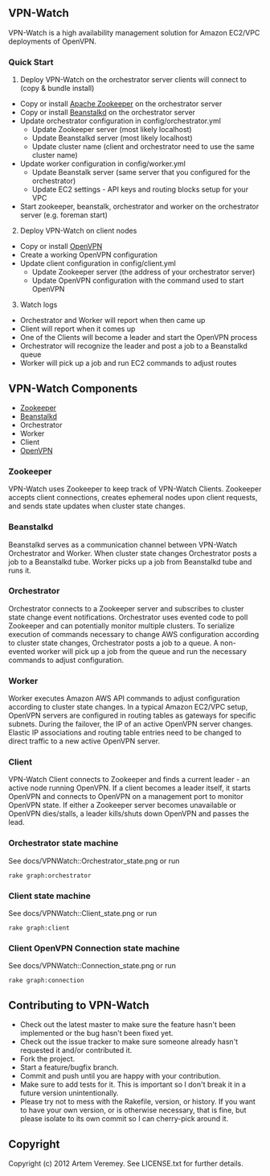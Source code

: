 ## VPN-Watch ##

VPN-Watch is a high availability management solution for Amazon EC2/VPC deployments of OpenVPN.

### Quick Start ###

1. Deploy VPN-Watch on the orchestrator server clients will connect to (copy & bundle install)
  + Copy or install [Apache Zookeeper](http://zookeeper.apache.org/) on the orchestrator server
  + Copy or install [Beanstalkd](http://github.com/aia/beanstalkd) on the orchestrator server
  + Update orchestrator configuration in config/orchestrator.yml
      * Update Zookeeper server (most likely localhost)
      * Update Beanstalkd server (most likely localhost)
      * Update cluster name (client and orchestrator need to use the same cluster name)
  + Update worker configuration in config/worker.yml
      * Update Beanstalk server (same server that you configured for the orchestrator)
      * Update EC2 settings - API keys and routing blocks setup for your VPC
  + Start zookeeper, beanstalk, orchestrator and worker on the orchestrator server (e.g. foreman start)
2. Deploy VPN-Watch on client nodes
  + Copy or install [OpenVPN](http://openvpn.net)
  + Create a working OpenVPN configuration
  + Update client configuration in config/client.yml
      * Update Zookeeper server (the address of your orchestrator server)
      * Update OpenVPN configuration with the command used to start OpenVPN
3. Watch logs
  + Orchestrator and Worker will report when then came up
  + Client will report when it comes up
  + One of the Clients will become a leader and start the OpenVPN process
  + Orchestrator will recognize the leader and post a job to a Beanstalkd queue
  + Worker will pick up a job and run EC2 commands to adjust routes

## VPN-Watch Components ##

- [Zookeeper](http://zookeeper.apache.org/)
- [Beanstalkd](http://github.com/aia/beanstalkd)
- Orchestrator
- Worker
- Client
- [OpenVPN](http://openvpn.net)

### Zookeeper ###

VPN-Watch uses Zookeeper to keep track of VPN-Watch Clients.
Zookeeper accepts client connections, creates ephemeral nodes upon client requests, and sends state updates when cluster state changes.

### Beanstalkd ###

Beanstalkd serves as a communication channel between VPN-Watch Orchestrator and Worker. When cluster state changes Orchestrator posts a job to a Beanstalkd tube. Worker picks up a job from Beanstalkd tube and runs it.

### Orchestrator ###

Orchestrator connects to a Zookeeper server and subscribes to cluster state change event notifications. Orchestrator uses evented code to poll Zookeeper and can potentially monitor multiple clusters. To serialize execution of commands necessary to change AWS configuration according to cluster state changes, Orchestrator posts a job to a queue. A non-evented worker will pick up a job from the queue and run the necessary commands to adjust configuration.

### Worker ###

Worker executes Amazon AWS API commands to adjust configuration according to cluster state changes. In a typical Amazon EC2/VPC setup, OpenVPN servers are configured in routing tables as gateways for specific subnets. During the failover, the IP of an active OpenVPN server changes. Elastic IP associations and routing table entries need to be changed to direct traffic to a new active OpenVPN server.

### Client ###

VPN-Watch Client connects to Zookeeper and finds a current leader - an active node running OpenVPN. If a client becomes a leader itself, it starts OpenVPN and connects to OpenVPN on a management port to monitor OpenVPN state. If either a Zookeeper server becomes unavailable or OpenVPN dies/stalls, a leader kills/shuts down OpenVPN and passes the lead.

### Orchestrator state machine ###

See docs/VPNWatch::Orchestrator_state.png or run

```rake graph:orchestrator```

### Client state machine ###

See docs/VPNWatch::Client_state.png or run

```rake graph:client```

### Client OpenVPN Connection state machine ###

See docs/VPNWatch::Connection_state.png or run

```rake graph:connection```


## Contributing to VPN-Watch ##
 
* Check out the latest master to make sure the feature hasn't been implemented or the bug hasn't been fixed yet.
* Check out the issue tracker to make sure someone already hasn't requested it and/or contributed it.
* Fork the project.
* Start a feature/bugfix branch.
* Commit and push until you are happy with your contribution.
* Make sure to add tests for it. This is important so I don't break it in a future version unintentionally.
* Please try not to mess with the Rakefile, version, or history. If you want to have your own version, or is otherwise necessary, that is fine, but please isolate to its own commit so I can cherry-pick around it.

## Copyright ##

Copyright (c) 2012 Artem Veremey. See LICENSE.txt for further details.

